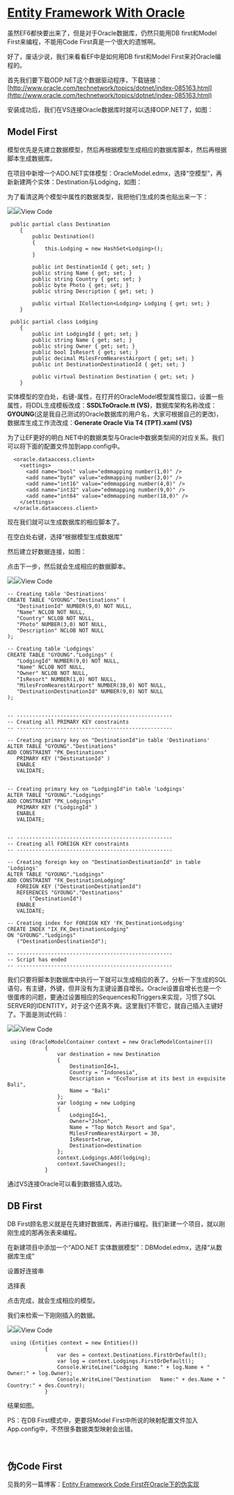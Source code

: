 [Entity Framework With Oracle](http://www.cnblogs.com/Gyoung/archive/2013/02/04/2881747.html)
=============================================================================================

虽然EF6都快要出来了，但是对于Oracle数据库，仍然只能用DB first和Model First来编程，不能用Code First真是一个很大的遗憾啊。

好了，废话少说，我们来看看EF中是如何用DB first和Model First来对Oracle编程的。

首先我们要下载ODP.NET这个数据驱动程序，下载链接：[http://www.oracle.com/technetwork/topics/dotnet/index-085163.html](http://www.oracle.com/technetwork/topics/dotnet/index-085163.html)

安装成功后，我们在VS连接Oracle数据库时就可以选择ODP.NET了，如图：

**Model First**
---------------

模型优先是先建立数据模型，然后再根据模型生成相应的数据库脚本，然后再根据脚本生成数据库。

在项目中新增一个ADO.NET实体模型：OracleModel.edmx，选择“空模型”，再新新建两个实体：Destination与Lodging，如图：

为了看清这两个模型中属性的数据类型，我把他们生成的类也贴出来一下：

![](/pictures/)![](/pictures/)View Code

     public partial class Destination
        {
            public Destination()
            {
                this.Lodging = new HashSet<Lodging>();
            }
        
            public int DestinationId { get; set; }
            public string Name { get; set; }
            public string Country { get; set; }
            public byte Photo { get; set; }
            public string Description { get; set; }
        
            public virtual ICollection<Lodging> Lodging { get; set; }
        }

     public partial class Lodging
        {
            public int LodgingId { get; set; }
            public string Name { get; set; }
            public string Owner { get; set; }
            public bool IsResort { get; set; }
            public decimal MilesFromNearestAirport { get; set; }
            public int DestinationDestinationId { get; set; }
        
            public virtual Destination Destination { get; set; }
        }

实体模型的空白处，右键-属性，在打开的OracleModel模型属性窗口，设置一些属性，将DDL生成模板改成：**SSDLToOracle.tt (VS)**，数据库架构名称改成：**GYOUNG**(这是我自己测试的Oracle数据库的用户名，大家可根据自己的更改)，数据库生成工作流改成：**Generate Oracle Via T4 (TPT).xaml (VS)**

为了让EF更好的明白.NET中的数据类型与Oracle中数据类型间的对应关系。我们可以将下面的配置文件加到app.config中。

      <oracle.dataaccess.client>
        <settings>
          <add name="bool" value="edmmapping number(1,0)" />
          <add name="byte" value="edmmapping number(3,0)" />
          <add name="int16" value="edmmapping number(4,0)" />
          <add name="int32" value="edmmapping number(9,0)" />
          <add name="int64" value="edmmapping number(18,0)" />
        </settings>
      </oracle.dataaccess.client>

现在我们就可以生成数据库的相应脚本了。

在空白处右键，选择“根据模型生成数据库”

然后建立好数据连接，如图：

点击下一步，然后就会生成相应的数据脚本。

![](/pictures/)![](/pictures/)View Code

    -- Creating table 'Destinations'
    CREATE TABLE "GYOUNG"."Destinations" (
       "DestinationId" NUMBER(9,0) NOT NULL,
       "Name" NCLOB NOT NULL,
       "Country" NCLOB NOT NULL,
       "Photo" NUMBER(3,0) NOT NULL,
       "Description" NCLOB NOT NULL
    );

    -- Creating table 'Lodgings'
    CREATE TABLE "GYOUNG"."Lodgings" (
       "LodgingId" NUMBER(9,0) NOT NULL,
       "Name" NCLOB NOT NULL,
       "Owner" NCLOB NOT NULL,
       "IsResort" NUMBER(1,0) NOT NULL,
       "MilesFromNearestAirport" NUMBER(38,0) NOT NULL,
       "DestinationDestinationId" NUMBER(9,0) NOT NULL
    );


    -- --------------------------------------------------
    -- Creating all PRIMARY KEY constraints
    -- --------------------------------------------------

    -- Creating primary key on "DestinationId"in table 'Destinations'
    ALTER TABLE "GYOUNG"."Destinations"
    ADD CONSTRAINT "PK_Destinations"
       PRIMARY KEY ("DestinationId" )
       ENABLE
       VALIDATE;


    -- Creating primary key on "LodgingId"in table 'Lodgings'
    ALTER TABLE "GYOUNG"."Lodgings"
    ADD CONSTRAINT "PK_Lodgings"
       PRIMARY KEY ("LodgingId" )
       ENABLE
       VALIDATE;


    -- --------------------------------------------------
    -- Creating all FOREIGN KEY constraints
    -- --------------------------------------------------

    -- Creating foreign key on "DestinationDestinationId" in table 'Lodgings'
    ALTER TABLE "GYOUNG"."Lodgings"
    ADD CONSTRAINT "FK_DestinationLodging"
       FOREIGN KEY ("DestinationDestinationId")
       REFERENCES "GYOUNG"."Destinations"
           ("DestinationId")
       ENABLE
       VALIDATE;

    -- Creating index for FOREIGN KEY 'FK_DestinationLodging'
    CREATE INDEX "IX_FK_DestinationLodging"
    ON "GYOUNG"."Lodgings"
       ("DestinationDestinationId");

    -- --------------------------------------------------
    -- Script has ended
    -- --------------------------------------------------

我们只要将脚本到数据库中执行一下就可以生成相应的表了。分析一下生成的SQL语句，有主键，外键，但并没有为主键设置自增长。Oracle设置自增长也是一个很蛋疼的问题，要通过设置相应的Sequences和Triggers来实现，习惯了SQL SERVER的IDENTITY，对于这个还真不爽。这里我们不管它，就自己插入主键好了。下面是测试代码：

![](/pictures/)![](/pictures/)View Code

     using (OracleModelContainer context = new OracleModelContainer())
                {
                    var destination = new Destination
                    {
                        DestinationId=1,
                        Country = "Indonesia",
                        Description = "EcoTourism at its best in exquisite Bali",
                        Name = "Bali"
                    };
                    var lodging = new Lodging
                    {
                        LodgingId=1,
                        Owner="Jshon",
                        Name = "Top Notch Resort and Spa",
                        MilesFromNearestAirport = 30,
                        IsResort=true,
                        Destination=destination
                    };
                    context.Lodgings.Add(lodging);
                    context.SaveChanges();
                }

通过VS连接Oracle可以看到数据插入成功。

**DB First**
------------

DB First顾名思义就是在先建好数据库，再进行编程。我们新建一个项目，就以刚刚生成的那再张表来编程。

在新建项目中添加一个“ADO.NET 实体数据模型”：DBModel.edmx，选择“从数据库生成”

设置好连接串

选择表

点击完成，就会生成相应的模型。

我们来检索一下刚刚插入的数据。

![](/pictures/)![](/pictures/)View Code

     using (Entities context = new Entities())
                {
                    var des = context.Destinations.FirstOrDefault();
                    var log = context.Lodgings.FirstOrDefault();
                    Console.WriteLine("Lodging  Name:" + log.Name + " Owner:" + log.Owner);
                    Console.WriteLine("Destination   Name:" + des.Name + " Country:" + des.Country);
                }

结果如图。

PS：在DB First模式中，更要将Model First中所说的映射配置文件加入App.config中，不然很多数据类型映射会出错。

 

**伪Code First**
----------------

见我的另一篇博客：[Entity Framework Code First在Oracle下的伪实现](http://www.cnblogs.com/Gyoung/archive/2013/06/12/3132630.html)

 
